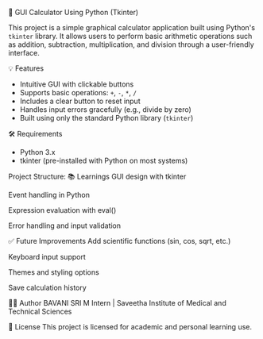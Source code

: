 🧮 GUI Calculator Using Python (Tkinter)

This project is a simple graphical calculator application built using Python's `tkinter` library. It allows users to perform basic arithmetic operations such as addition, subtraction, multiplication, and division through a user-friendly interface.

💡 Features

- Intuitive GUI with clickable buttons
- Supports basic operations: `+`, `-`, `*`, `/`
- Includes a clear button to reset input
- Handles input errors gracefully (e.g., divide by zero)
- Built using only the standard Python library (`tkinter`)

🛠️ Requirements

- Python 3.x
- tkinter (pre-installed with Python on most systems)

Project Structure:
📚 Learnings
GUI design with tkinter

Event handling in Python

Expression evaluation with eval()

Error handling and input validation

✅ Future Improvements
Add scientific functions (sin, cos, sqrt, etc.)

Keyboard input support

Themes and styling options

Save calculation history

👩‍💻 Author
BAVANI SRI M 
Intern | Saveetha Institute of Medical and Technical Sciences

📃 License
This project is licensed for academic and personal learning use.
